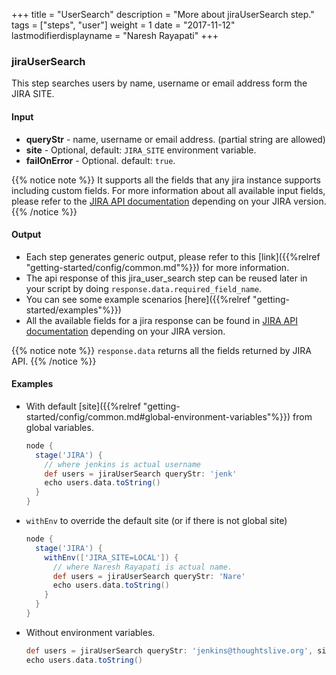 +++
title = "UserSearch"
description = "More about jiraUserSearch step."
tags = ["steps", "user"]
weight = 1
date = "2017-11-12"
lastmodifierdisplayname = "Naresh Rayapati"
+++

### jiraUserSearch

This step searches users by name, username or email address form the JIRA SITE.

#### Input

* **queryStr** - name, username or email address. (partial string are allowed)
* **site** - Optional, default: `JIRA_SITE` environment variable.
* **failOnError** - Optional. default: `true`.

{{% notice note %}}
It supports all the fields that any jira instance supports including custom fields. For more information about all available input fields, please refer to the [JIRA API documentation](https://docs.atlassian.com/jira/REST/) depending on your JIRA version.
{{% /notice %}}

#### Output

* Each step generates generic output, please refer to this [link]({{%relref "getting-started/config/common.md"%}}) for more information.
* The api response of this jira_user_search step can be reused later in your script by doing `response.data.required_field_name`.
* You can see some example scenarios [here]({{%relref "getting-started/examples"%}})
* All the available fields for a jira response can be found in [JIRA API documentation](https://docs.atlassian.com/jira/REST/) depending on your JIRA version.

{{% notice note %}}
`response.data` returns all the fields returned by JIRA API.
{{% /notice %}}

#### Examples

* With default [site]({{%relref "getting-started/config/common.md#global-environment-variables"%}}) from global variables.

    ```groovy
    node {
      stage('JIRA') {
        // where jenkins is actual username
        def users = jiraUserSearch queryStr: 'jenk'
        echo users.data.toString()
      }
    }
    ```
* `withEnv` to override the default site (or if there is not global site)

    ```groovy
    node {
      stage('JIRA') {
        withEnv(['JIRA_SITE=LOCAL']) {
          // where Naresh Rayapati is actual name.
          def users = jiraUserSearch queryStr: 'Nare'
          echo users.data.toString()
        }
      }
    }
    ```
* Without environment variables.

    ```groovy
    def users = jiraUserSearch queryStr: 'jenkins@thoughtslive.org', site: 'LOCAL', failOnError: true
    echo users.data.toString()
    ```
